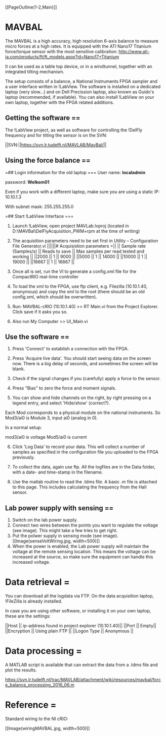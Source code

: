 [[PageOutline(1-2,Main)]]

# MAVBAL # 

The MAVBAL is a high accuracy, high resolution 6-axis balance to measure micro forces at a high rates. It is equipped with the ATI Nano17 Titanium force/torque sensor with the most sensitive calibration:
http://www.ati-ia.com/products/ft/ft_models.aspx?id=Nano17+Titanium

It can be used as a table top device, or in a windtunnel, together with an integrated tilting mechanism.

The setup consists of a balance, a National Instruments FPGA sampler and a user interface written in !LabView. The software is installed on a dedicated laptop (very slow...) and on Dell Precission laptop, also known as Guido's laptop (recommended, if available). You can also install !LabView on your own laptop, together with the FPGA related additions. 

##   Getting the software ==

The !LabView project, as well as software for controlling the !DelFly frequency and for tilting the sensor is on the SVN:

||SVN:||https://svn.lr.tudelft.nl/MAVLAB/MavBal/||

## Using the force balance ==

=## Login information for the old laptop ===
User name: **localadmin**

password: **Welkom01**

Even if you work with a different laptop, make sure you are using a static IP: 10.10.1.3

With subnet mask: 255.255.255.0

=## Start !LabView Interface ===
1. Launch !LabView, open project MAVLab.lvproj  (located in D:\MAVBal\DelFlyAcquisition_PWM+rpm at the time of writing)

2. The acquisition parameters need to be set first in Utility – Configuration File Generator.vi
||||||# Acquisistion parameters =||
|| Sample rate (Samples/s)	||	Reads to save	|| Max samples per read tested and working ||
||2000 || 1 || 9000 ||
||5000 || 1 || 14000 ||
||10000 || 1 || 19000 ||
||16667 || 1 || 16667 || 


3. Once all is set, run the VI to generate a config.xml file for the CompactRIO real-time controller

4. To load the xml to the FPGA, use ftp client, e.g. Filezilla (10.10.1.40, anonymous) and copy the xml to the root (there should be an old config.xml, which should be overwritten).

5. Run: MAVBAL-cRIO (10.10.1.40) >> RT Main.vi from the Project Explorer. Click save if it asks you so.

6. Also run My Computer >> UI_Main.vi 

## Use the software ==

1. Press 'Connect' to establish a connection with the FPGA.

2. Press 'Acquire live data'. You should start seeing data on the screen now. There is a big delay of seconds, and sometimes the screen will be blank.

3. Check if the signal changes if you (carefully) apply a force to the sensor.

4. Press "Bias" to zero the force and moment signals.

5. You can show and hide channels on the right, by right pressing on a legend entry, and select 'Hide/show' (correct?).

Each Mod corresponds to a physical module on the national instruments. So Mod3/ai0 is Module 3, input ai0 (analog in 0).

In a normal setup:

mod3/ai0 is voltage
Mod5/ai0 is current


6. Click 'Log Data' to record your data. This will collect a number of samples as specified in the configuration file you uploaded to the FPGA previously.

7. To collect the data, again use ftp. All the logfiles are in the Data folder, with a date- and time-stamp in the filename. 

8. Use the matlab routine to read the .tdms file. A basic .m file is attached to this page. This includes calculating the frequency from the Hall sensor.

## Lab power supply with sensing ==

1. Switch on the lab power supply.
1. Connect two wires between the points you want to regulate the voltage (see image). This might take a few tries to get right.
1. Put the polwer supply in sensing mode (see image).
[[Image(senseVoltWiring.jpg, width=500)]]
1. When the power is enabled, the Lab power supply will maintain the voltage at the remote sensing location. This means the voltage can be increased at the source, so make sure the equipment can handle this increased voltage.

# Data retrieval =

You can download all the logdata via FTP. On the data acquisition laptop, !FileZilla is already installed.

In case you are using other software, or installing it on your own laptop, these are the settings:

||Host || ip-address found in project explorer (10.10.1.40)||
||Port || Empty|| 
||Encryption || Using plain FTP ||
||Logon Type || Anonymous ||

# Data processing =

A MATLAB script is available that can extract the data from a .tdms file and plot the results. 

https://svn.lr.tudelft.nl/trac/MAVLAB/attachment/wiki/resources/mavbal/force_balance_processing_2016_06.m

# Reference =

Standard wiring to the NI cRIO:

[[Image(wiringMAVBAL.jpg, width=500)]]